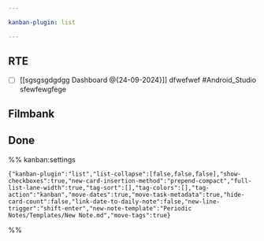 ```yaml
---

kanban-plugin: list

---
```


## RTE

- [ ] [[sgsgsgdgdgg Dashboard @{24-09-2024}]]
	dfwefwef
	#Android_Studio
	sfewfewgfege


## Filmbank



## Done





%% kanban:settings
```
{"kanban-plugin":"list","list-collapse":[false,false,false],"show-checkboxes":true,"new-card-insertion-method":"prepend-compact","full-list-lane-width":true,"tag-sort":[],"tag-colors":[],"tag-action":"kanban","move-dates":true,"move-task-metadata":true,"hide-card-count":false,"link-date-to-daily-note":false,"new-line-trigger":"shift-enter","new-note-template":"Periodic Notes/Templates/New Note.md","move-tags":true}
```
%%